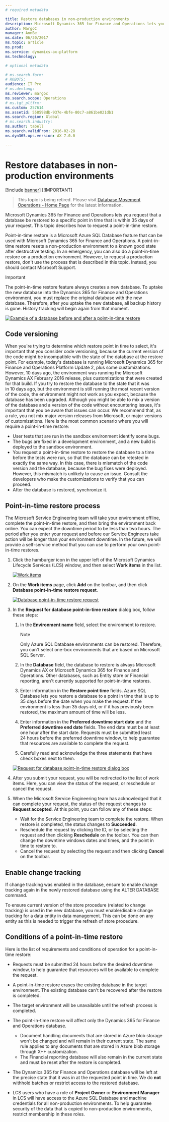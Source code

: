 ```yaml
---
# required metadata

title: Restore databases in non-production environments
description: Microsoft Dynamics 365 for Finance and Operations lets you request that a database be restored to a specific point in time that is within 35 days of your request. This topic describes how to request a point-in-time restore.
author: MargoC
manager: AnnBe
ms.date: 06/20/2017
ms.topic: article
ms.prod: 
ms.service: dynamics-ax-platform
ms.technology: 

# optional metadata

# ms.search.form: 
# ROBOTS: 
audience: IT Pro
# ms.devlang: 
ms.reviewer: margoc
ms.search.scope: Operations
# ms.tgt_pltfrm: 
ms.custom: 257614
ms.assetid: 558598db-937e-4bfe-80c7-a861be021db1
ms.search.region: Global
# ms.search.industry: 
ms.author: tabell
ms.search.validFrom: 2016-02-28
ms.dyn365.ops.version: AX 7.0.0

---
```


# Restore databases in non-production environments

[!include [banner](../includes/banner.md)]
[!IMPORTANT]
>This topic is being retired.  Please visit [Database Movement Operations - Home Page](dbmovement-operations.md) for the latest information.


Microsoft Dynamics 365 for Finance and Operations lets you request that a database be restored to a specific point in time that is within 35 days of your request. This topic describes how to request a point-in-time restore.

Point-in-time restore is a Microsoft Azure SQL Database feature that can be used with Microsoft Dynamics 365 for Finance and Operations. A point-in-time restore resets a non-production environment to a known good state after destructive testing. In an emergency, you can also do a point-in-time restore on a production environment. However, to request a production restore, don't use the process that is described in this topic. Instead, you should contact Microsoft Support.

> [!IMPORTANT]
> The point-in-time restore feature always creates a new database. To uptake the new database into the Dynamics 365 for Finance and Operations environment, you must replace the original database with the new database. Therefore, after you uptake the new database, all backup history is gone. History tracking will begin again from that moment.

[![Example of a database before and after a point-in-time restore](./media/pitrestorebehaviour.png)](./media/pitrestorebehaviour.png)

## Code versioning
When you're trying to determine which restore point in time to select, it's important that you consider code versioning, because the current version of the code might be incompatible with the state of the database at the restore point. For example, today's database is running Microsoft Dynamics 365 for Finance and Operations Platform Update 2, plus some customizations. However, 10 days ago, the environment was running the Microsoft Dynamics AX February 2016 release, plus customizations that were created for that build. If you try to restore the database to the state that it was in 10 days ago, but the environment is still running the most recent version of the code, the environment might not work as you expect, because the database has been upgraded. Although you might be able to mix a version of the database and a version of the code without encountering issues, it's important that you be aware that issues can occur. We recommend that, as a rule, you not mix major version releases from Microsoft, or major versions of customizations. Here is the most common scenario where you will require a point-in-time restore:

- User tests that are run in the sandbox environment identify some bugs.
- The bugs are fixed in a development environment, and a new build is deployed to the sandbox environment.
- You request a point-in-time restore to restore the database to a time before the tests were run, so that the database can be retested in exactly the same way. In this case, there is mismatch of the code version and the database, because the bug fixes were deployed. However, this mismatch is unlikely to cause an issue. Consult the developers who make the customizations to verify that you can proceed.
- After the database is restored, synchronize it.

## Point-in-time restore process
The Microsoft Service Engineering team will take your environment offline, complete the point-in-time restore, and then bring the environment back online. You can expect the downtime period to be less than two hours. The period after you enter your request and before our Service Engineers take action will be longer than your environment downtime. In the future, we will provide a self-service method that you can use to perform your own point-in-time restores.

1. Click the hamburger icon in the upper left of the Microsoft Dynamics Lifecycle Services (LCS) window, and then select **Work items** in the list.

    [![Work items](./media/selectworkitems.png)](./media/selectworkitems.png)

2. On the **Work items** page, click **Add** on the toolbar, and then click **Database point-in-time restore request**.

    [![Database point-in-time restore request](./media/createrequest.png)](./media/createrequest.png)

3. In the **Request for database point-in-time restore** dialog box, follow these steps:

    1. In the **Environment name** field, select the environment to restore.

        > [!NOTE]
        > Only Azure SQL Database environments can be restored. Therefore, you can't select one-box environments that are based on Microsoft SQL Server.

    2. In the **Database** field, the database to restore is always Microsoft Dynamics AX or Microsoft Dynamics 365 for Finance and Operations. Other databases, such as Entity store or Financial reporting, aren't currently supported for point-in-time restores.
    3. Enter information in the **Restore point time** fields. Azure SQL Database lets you restore a database to a point in time that is up to 35 days before the date when you make the request. If the environment is less than 35 days old, or if it has previously been restored, the maximum amount of time will be less.
    4. Enter information in the **Preferred downtime start date** and the **Preferred downtime end date** fields. The end date must be at least one hour after the start date. Requests must be submitted least 24 hours before the preferred downtime window, to help guarantee that resources are available to complete the request.
    5. Carefully read and acknowledge the three statements that have check boxes next to them.

    [![Request for database point-in-time restore dialog box](./media/requestform.png)](./media/requestform.png)

4. After you submit your request, you will be redirected to the list of work items. Here, you can view the status of the request, or reschedule or cancel the request.
5. When the Microsoft Service Engineering team has acknowledged that it can complete your request, the status of the request changes to **Request accepted**. At this point, you can follow any of these steps:

    - Wait for the Service Engineering team to complete the restore. When restore is completed, the status changes to **Succeeded**.
    - Reschedule the request by clicking the ID, or by selecting the request and then clicking **Reschedule** on the toolbar. You can then change the downtime windows dates and times, and the point in time to restore to.
    - Cancel the request by selecting the request and then clicking **Cancel** on the toolbar.

## Enable change tracking
If change tracking was enabled in the database, ensure to enable change tracking again in the newly restored database using the ALTER DATABASE command.

To ensure current version of the store procedure (related to change tracking) is used in the new database, you must enable/disable change tracking for a data entity in data management. This can be done on any entity as this is needed to trigger the refresh of store procedure.

## Conditions of a point-in-time restore
Here is the list of requirements and conditions of operation for a point-in-time restore:

- Requests must be submitted 24 hours before the desired downtime window, to help guarantee that resources will be available to complete the request.
- A point-in-time restore erases the existing database in the target environment. The existing database can't be recovered after the restore is completed.
- The target environment will be unavailable until the refresh process is completed.
- The point-in-time restore will affect only the Dynamics 365 for Finance and Operations database.

    - Document handling documents that are stored in Azure blob storage won't be changed and will remain in their current state. The same rule applies to any documents that are stored in Azure blob storage through X++ customization.
    - The Financial reporting database will also remain in the current state and must be reset after the restore is completed.

- The Dynamics 365 for Finance and Operations database will be left at the precise state that it was in at the requested point in time. We do **not** withhold batches or restrict access to the restored database.
- LCS users who have a role of **Project Owner** or **Environment Manager** in LCS will have access to the Azure SQL Database and machine credentials for all non-production environments. To help guarantee security of the data that is copied to non-production environments, restrict membership in these roles.
